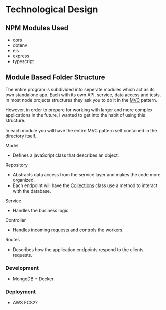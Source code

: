 # Technological Design

## NPM Modules Used

- cors
- dotenv
- ejs
- express
- typescript

## Module Based Folder Structure

The entire program is subdivided into seperate modules which act as its own standalone app. Each with its own API, service, data access and tests.
In most node projects structures they ask you to do it in the [MVC](https://developer.mozilla.org/en-US/docs/Glossary/MVC) pattern.

However, in order to prepare for working with larger and more complex applications in the future, I wanted to get into the habit of using this structure.

In each module you will have the entire MVC pattern self contained in the directory itself.

Model

- Defines a javaScript class that describes an object.

Repository

- Abstracts data access from the service layer and makes the code more organized.
- Each endpoint will have the [Collections](https://mongodb.github.io/node-mongodb-native/api-generated/collection.html) class use a method to interact with the database.

Service

- Handles the business logic.

Controller

- Handles incoming requests and controls the workers.

Routes

- Describes how the application endpoints respond to the clients requests.

### Development

- MongoDB + Docker

### Deployment

- AWS ECS2?
